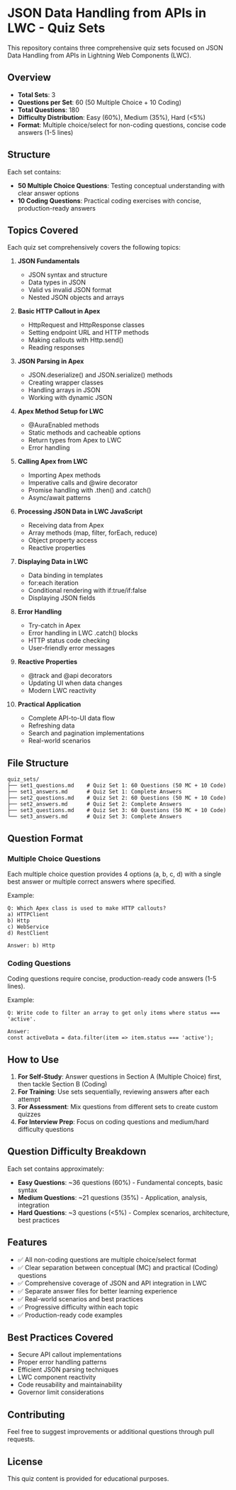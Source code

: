 # JSON Data Handling from APIs in LWC - Quiz Sets

This repository contains three comprehensive quiz sets focused on JSON Data Handling from APIs in Lightning Web Components (LWC).

## Overview

- **Total Sets**: 3
- **Questions per Set**: 60 (50 Multiple Choice + 10 Coding)
- **Total Questions**: 180
- **Difficulty Distribution**: Easy (60%), Medium (35%), Hard (<5%)
- **Format**: Multiple choice/select for non-coding questions, concise code answers (1-5 lines)

## Structure

Each set contains:
- **50 Multiple Choice Questions**: Testing conceptual understanding with clear answer options
- **10 Coding Questions**: Practical coding exercises with concise, production-ready answers

## Topics Covered

Each quiz set comprehensively covers the following topics:

1. **JSON Fundamentals**
   - JSON syntax and structure
   - Data types in JSON
   - Valid vs invalid JSON format
   - Nested JSON objects and arrays

2. **Basic HTTP Callout in Apex**
   - HttpRequest and HttpResponse classes
   - Setting endpoint URL and HTTP methods
   - Making callouts with Http.send()
   - Reading responses

3. **JSON Parsing in Apex**
   - JSON.deserialize() and JSON.serialize() methods
   - Creating wrapper classes
   - Handling arrays in JSON
   - Working with dynamic JSON

4. **Apex Method Setup for LWC**
   - @AuraEnabled methods
   - Static methods and cacheable options
   - Return types from Apex to LWC
   - Error handling

5. **Calling Apex from LWC**
   - Importing Apex methods
   - Imperative calls and @wire decorator
   - Promise handling with .then() and .catch()
   - Async/await patterns

6. **Processing JSON Data in LWC JavaScript**
   - Receiving data from Apex
   - Array methods (map, filter, forEach, reduce)
   - Object property access
   - Reactive properties

7. **Displaying Data in LWC**
   - Data binding in templates
   - for:each iteration
   - Conditional rendering with if:true/if:false
   - Displaying JSON fields

8. **Error Handling**
   - Try-catch in Apex
   - Error handling in LWC .catch() blocks
   - HTTP status code checking
   - User-friendly error messages

9. **Reactive Properties**
   - @track and @api decorators
   - Updating UI when data changes
   - Modern LWC reactivity

10. **Practical Application**
    - Complete API-to-UI data flow
    - Refreshing data
    - Search and pagination implementations
    - Real-world scenarios

## File Structure

```
quiz_sets/
├── set1_questions.md    # Quiz Set 1: 60 Questions (50 MC + 10 Code)
├── set1_answers.md      # Quiz Set 1: Complete Answers
├── set2_questions.md    # Quiz Set 2: 60 Questions (50 MC + 10 Code)
├── set2_answers.md      # Quiz Set 2: Complete Answers
├── set3_questions.md    # Quiz Set 3: 60 Questions (50 MC + 10 Code)
└── set3_answers.md      # Quiz Set 3: Complete Answers
```

## Question Format

### Multiple Choice Questions
Each multiple choice question provides 4 options (a, b, c, d) with a single best answer or multiple correct answers where specified.

Example:
```
Q: Which Apex class is used to make HTTP callouts?
a) HTTPClient
b) Http
c) WebService
d) RestClient

Answer: b) Http
```

### Coding Questions
Coding questions require concise, production-ready code answers (1-5 lines).

Example:
```
Q: Write code to filter an array to get only items where status === 'active'.

Answer:
const activeData = data.filter(item => item.status === 'active');
```

## How to Use

1. **For Self-Study**: Answer questions in Section A (Multiple Choice) first, then tackle Section B (Coding)
2. **For Training**: Use sets sequentially, reviewing answers after each attempt
3. **For Assessment**: Mix questions from different sets to create custom quizzes
4. **For Interview Prep**: Focus on coding questions and medium/hard difficulty questions

## Question Difficulty Breakdown

Each set contains approximately:
- **Easy Questions**: ~36 questions (60%) - Fundamental concepts, basic syntax
- **Medium Questions**: ~21 questions (35%) - Application, analysis, integration
- **Hard Questions**: ~3 questions (<5%) - Complex scenarios, architecture, best practices

## Features

- ✅ All non-coding questions are multiple choice/select format
- ✅ Clear separation between conceptual (MC) and practical (Coding) questions
- ✅ Comprehensive coverage of JSON and API integration in LWC
- ✅ Separate answer files for better learning experience
- ✅ Real-world scenarios and best practices
- ✅ Progressive difficulty within each topic
- ✅ Production-ready code examples

## Best Practices Covered

- Secure API callout implementations
- Proper error handling patterns
- Efficient JSON parsing techniques
- LWC component reactivity
- Code reusability and maintainability
- Governor limit considerations

## Contributing

Feel free to suggest improvements or additional questions through pull requests.

## License

This quiz content is provided for educational purposes.
